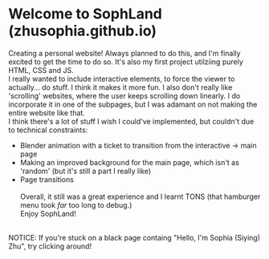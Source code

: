 # Welcome to SophLand (zhusophia.github.io)

Creating a personal website! Always planned to do this, and I'm finally excited to get the time to do so. It's also my first project utilziing purely HTML, CSS and JS. <br>
I really wanted to include interactive elements, to force the viewer to actually... do stuff. I think it makes it more fun. I also don't really like 'scrolling' websites, 
where the user keeps scrolling down linearly. I do incorporate it in one of the subpages, but I was adamant on not making the entire website like that. <br>
I think there's a lot of stuff I wish I could've implemented, but couldn't due to technical constraints: 
- Blender animation with a ticket to transition from the interactive -> main page 
- Making an improved background for the main page, which isn't as 'random' (but it's still a part I really like) 
- Page transitions <br><br>
Overall, it still was a great experience and I learnt TONS (that hamburger menu took *far* too long to debug.) <br>
Enjoy SophLand!

<br>
NOTICE: If you're stuck on a black page containg "Hello, I'm Sophia (Siying) Zhu", try clicking around! 
